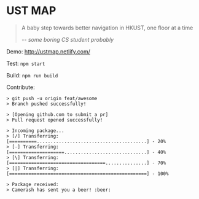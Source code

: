 # UST MAP

> A baby step towards better navigation in HKUST, one floor at a time
>
> -- _some boring CS student probably_

Demo: http://ustmap.netlify.com/

Test: `npm start`

Build: `npm run build`

Contribute:

```
> git push -u origin feat/awesome
> Branch pushed successfully!

> [Opening github.com to submit a pr]
> Pull request opened successfully!

> Incoming package...
> [/] Transferring: [==========........................................] - 20%
> [-] Transferring: [====================..............................] - 40%
> [\] Transferring: [===================================...............] - 70%
> [|] Transferring: [==================================================] - 100%

> Package received:
> Camerash has sent you a beer! :beer:
```

